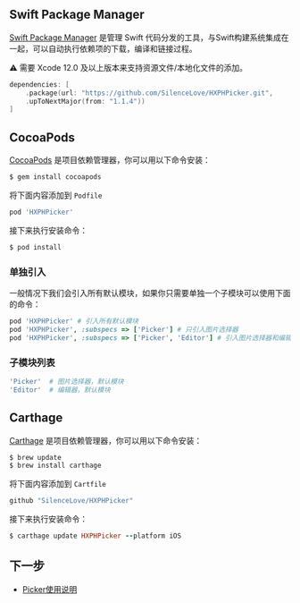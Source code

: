 ## Swift Package Manager

[Swift Package Manager](https://github.com/apple/swift-package-manager) 是管理 Swift 代码分发的工具，与Swift构建系统集成在一起，可以自动执行依赖项的下载，编译和链接过程。

⚠️ 需要 Xcode 12.0 及以上版本来支持资源文件/本地化文件的添加。

```swift
dependencies: [
    .package(url: "https://github.com/SilenceLove/HXPHPicker.git",
    .upToNextMajor(from: "1.1.4"))
]
```


## CocoaPods

[CocoaPods](https://guides.cocoapods.org/using/using-cocoapods.html) 是项目依赖管理器，你可以用以下命令安装：

```ruby
$ gem install cocoapods
```

将下面内容添加到 `Podfile`

```ruby
pod 'HXPHPicker'
```

接下来执行安装命令：

```ruby
$ pod install
```

### 单独引入

一般情况下我们会引入所有默认模块，如果你只需要单独一个子模块可以使用下面的命令：

```ruby
pod 'HXPHPicker' # 引入所有默认模块
pod 'HXPHPicker', :subspecs => ['Picker'] # 只引入图片选择器
pod 'HXPHPicker', :subspecs => ['Picker', 'Editor'] # 引入图片选择器和编辑器
```

### 子模块列表

```ruby
'Picker'  # 图片选择器，默认模块
'Editor'  # 编辑器，默认模块 
```


## Carthage

[Carthage](https://github.com/Carthage/Carthage) 是项目依赖管理器，你可以用以下命令安装：

```ruby
$ brew update
$ brew install carthage
```

将下面内容添加到 `Cartfile`

```ruby
github "SilenceLove/HXPHPicker"
```

接下来执行安装命令：

```ruby
$ carthage update HXPHPicker --platform iOS
```



## 下一步

- [Picker使用说明](https://github.com/SilenceLove/HXPHPicker/wiki/Picker%E4%BD%BF%E7%94%A8%E8%AF%B4%E6%98%8E)
